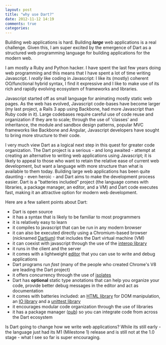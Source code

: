 ```yaml
---
layout: post
title: "why use Dart?"
date: 2012-11-12 14:19
comments: true
categories: 
---
```


Building web applications is hard. Building _**large**_ web applications is a real challenge. Given this, I am super
excited by the emergence of Dart as a structured web programming language for building applications for the modern web.

I am mostly a Ruby and Python hacker. I have spent the last few years doing web programming and this means that I
have spent a lot of time writing Javascript. I _really_ like coding in Javascript: I like its (mostly) coherent OO/functional
hybrid syntax, I find it expressive and I like to make use of its rich and rapidly evolving ecosystem of frameworks and libraries.

Javascript started off as small language for animating mostly static web pages. As the
web has evolved, Javascript code-bases have become larger (my last project, a Rails 3 app using Backbone, had more Javascript than 
Ruby code in it). Large codebases require careful use of code reuse and organization if they are to scale; through the use of 'classes' and inheritance,
the module and sandbox design patterns, popular MVC frameworks like Backbone and Angular, Javascript developers have sought to bring
more structure to their code.

I very much view Dart as a logical next step in this quest for greater code organization. The Dart project is a serious - and long awaited - 
attempt at creating an alternative to writing web applications using Javascript; it is likely to appeal to those who want to 
retain the relative ease of current web development, but want a language with more structure than what is available to them today.
Building large web applications has been quite daunting - even heroic - and Dart aims to make the development process easier.
Dart is a "batteries included" project (the language comes with libraries, a package manager, an editor, and a VM) and
Dart code executes fast, making it an attractive option for modern web development.

Here are a few salient points about Dart:

- Dart is open source
- it has a syntax that is likely to be familiar to most programmers
- it is relatively easy to learn
- it compiles to javascript that can be run in any modern browser
- it can also be executed directly using a Chromium-based browser (nicknamed [Dartium](http://www.dartlang.org/dartium/)) that includes the Dart virtual machine (VM)
- it can coexist with javascript through the use of the [interop library](http://www.dartlang.org/articles/js-dart-interop/)
- it runs in the client and the server
- it comes with a lightweight [editor](http://www.dartlang.org/docs/editor/) that you can use to write and debug applications
- Dart programs run _fast_ (many of the people who created Chrome's V8 are leading the Dart project)
- it offers concurrency through the use of [isolates](http://www.dartlang.org/docs/dart-up-and-running/ch03.html#ch03-dartisolate---concurrency-with-isolates)
- Dart has **optional** static type anotations that can help you organize your code, provide better debug messages in the editor and act as documentation
- it comes with batteries included: an [HTML library](http://www.dartlang.org/docs/dart-up-and-running/ch03.html#ch03-dart-html-using-html5-apis)
for DOM manipulation, an [IO library](http://www.dartlang.org/docs/dart-up-and-running/ch03.html#ch03-dartio---file-and-socket-io-for-command-line-apps)
and a [unittest library](http://api.dartlang.org/docs/bleeding_edge/unittest.html)
- it encourages modular code organization through the use of libraries
- it has a package manager ([pub](http://pub.dartlang.org/)) so you can integrate code from across the Dart ecosystem

Is Dart going to change how we write web applications? While its still early - the language just had its M1 (Milestone 1)
release and is still not at the 1.0 stage - what I see so far is super encouraging. 
